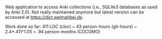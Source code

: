 Web application to access Anki collections (i.e., SQLite3 databases as used by 
Anki 2.0). Not really maintained anymore but latest version can be accessed at
https://dict.weitnahbei.de.

Work done so far:
411 LOC (cloc)
~ 43 person-hours (git-hours)
~ 2.4*.411^1.05 = .94 person-months (COCOMO)
